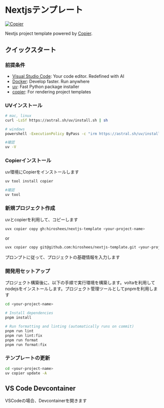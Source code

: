 # Nextjsテンプレート

[![Copier](https://img.shields.io/endpoint?url=https://raw.githubusercontent.com/copier-org/copier/master/img/badge/badge-black.json)](https://github.com/copier-org/copier)

Nextjs project template powered by [Copier](https://copier.readthedocs.io/).

## クイックスタート

### 前提条件

- [Visual Studio Code](https://code.visualstudio.com/): Your code editor. Redefined with AI
- [Docker](https://www.docker.com/): Develop faster. Run anywhere
- [uv](https://docs.astral.sh/uv/): Fast Python package installer
- [copier](https://copier.readthedocs.io/en/stable/): For rendering project templates

### UVインストール

```bash
# mac, linux
curl -LsSf https://astral.sh/uv/install.sh | sh
```

```bash
# windows
powershell -ExecutionPolicy ByPass -c "irm https://astral.sh/uv/install.ps1 | iex"
```

```bash
#確認
uv -V
```

### Copierインストール

uv環境にCopierをインストールします

```bash
uv tool install copier
```

```bash
#確認
uv tool
```

### 新規プロジェクト作成
uvとcopierを利用して、コピーします

```bash
uvx copier copy gh:hiroshees/nextjs-template <your-project-name>
```
or

```bash
uvx copier copy git@github.com:hiroshees/nextjs-template.git <your-project-name>
```

プロンプトに従って、プロジェクトの基礎情報を入力します

### 開発用セットアップ
プロジェクト構築後に、以下の手順で実行環境を構築します。voltaを利用してnodejsをインストールします。プロジェクト管理ツールとしてpnpmを利用します

```bash
cd <your-project-name>

# Install dependencies
pnpm install

# Run formatting and linting (automatically runs on commit)
pnpm run lint
pnpm run lint:fix
pnpm run format
pnpm run format:fix

```

### テンプレートの更新

```bash
cd <your-project-name>
uv copier update -A
```

## VS Code Devcontainer
VSCodeの場合、Devcontainerを開きます
